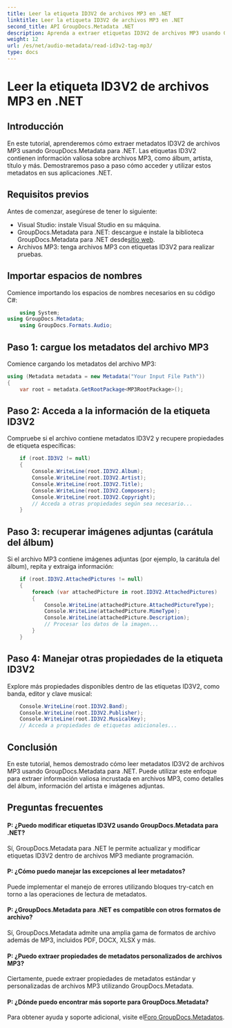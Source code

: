 ```yaml
---
title: Leer la etiqueta ID3V2 de archivos MP3 en .NET
linktitle: Leer la etiqueta ID3V2 de archivos MP3 en .NET
second_title: API GroupDocs.Metadata .NET
description: Aprenda a extraer etiquetas ID3V2 de archivos MP3 usando GroupDocs.Metadata para .NET. Acceda al álbum, artista y más mediante programación.
weight: 12
url: /es/net/audio-metadata/read-id3v2-tag-mp3/
type: docs
---
```

# Leer la etiqueta ID3V2 de archivos MP3 en .NET

## Introducción
En este tutorial, aprenderemos cómo extraer metadatos ID3V2 de archivos MP3 usando GroupDocs.Metadata para .NET. Las etiquetas ID3V2 contienen información valiosa sobre archivos MP3, como álbum, artista, título y más. Demostraremos paso a paso cómo acceder y utilizar estos metadatos en sus aplicaciones .NET.
## Requisitos previos
Antes de comenzar, asegúrese de tener lo siguiente:
- Visual Studio: instale Visual Studio en su máquina.
-  GroupDocs.Metadata para .NET: descargue e instale la biblioteca GroupDocs.Metadata para .NET desde[sitio web](https://releases.groupdocs.com/metadata/net/).
- Archivos MP3: tenga archivos MP3 con etiquetas ID3V2 para realizar pruebas.

## Importar espacios de nombres
Comience importando los espacios de nombres necesarios en su código C#:
```csharp
    using System;
using GroupDocs.Metadata;
    using GroupDocs.Formats.Audio;
```
## Paso 1: cargue los metadatos del archivo MP3
Comience cargando los metadatos del archivo MP3:
```csharp
using (Metadata metadata = new Metadata("Your Input File Path"))
{
    var root = metadata.GetRootPackage<MP3RootPackage>();
```
## Paso 2: Acceda a la información de la etiqueta ID3V2
Compruebe si el archivo contiene metadatos ID3V2 y recupere propiedades de etiqueta específicas:
```csharp
    if (root.ID3V2 != null)
    {
        Console.WriteLine(root.ID3V2.Album);
        Console.WriteLine(root.ID3V2.Artist);
        Console.WriteLine(root.ID3V2.Title);
        Console.WriteLine(root.ID3V2.Composers);
        Console.WriteLine(root.ID3V2.Copyright);
        // Acceda a otras propiedades según sea necesario...
    }
```
## Paso 3: recuperar imágenes adjuntas (carátula del álbum)
Si el archivo MP3 contiene imágenes adjuntas (por ejemplo, la carátula del álbum), repita y extraiga información:
```csharp
    if (root.ID3V2.AttachedPictures != null)
    {
        foreach (var attachedPicture in root.ID3V2.AttachedPictures)
        {
            Console.WriteLine(attachedPicture.AttachedPictureType);
            Console.WriteLine(attachedPicture.MimeType);
            Console.WriteLine(attachedPicture.Description);
            // Procesar los datos de la imagen...
        }
    }
```
## Paso 4: Manejar otras propiedades de la etiqueta ID3V2
Explore más propiedades disponibles dentro de las etiquetas ID3V2, como banda, editor y clave musical:
```csharp
    Console.WriteLine(root.ID3V2.Band);
    Console.WriteLine(root.ID3V2.Publisher);
    Console.WriteLine(root.ID3V2.MusicalKey);
    // Acceda a propiedades de etiquetas adicionales...
```

## Conclusión
En este tutorial, hemos demostrado cómo leer metadatos ID3V2 de archivos MP3 usando GroupDocs.Metadata para .NET. Puede utilizar este enfoque para extraer información valiosa incrustada en archivos MP3, como detalles del álbum, información del artista e imágenes adjuntas.

## Preguntas frecuentes
#### P: ¿Puedo modificar etiquetas ID3V2 usando GroupDocs.Metadata para .NET?
Sí, GroupDocs.Metadata para .NET le permite actualizar y modificar etiquetas ID3V2 dentro de archivos MP3 mediante programación.
#### P: ¿Cómo puedo manejar las excepciones al leer metadatos?
Puede implementar el manejo de errores utilizando bloques try-catch en torno a las operaciones de lectura de metadatos.
#### P: ¿GroupDocs.Metadata para .NET es compatible con otros formatos de archivo?
Sí, GroupDocs.Metadata admite una amplia gama de formatos de archivo además de MP3, incluidos PDF, DOCX, XLSX y más.
#### P: ¿Puedo extraer propiedades de metadatos personalizados de archivos MP3?
Ciertamente, puede extraer propiedades de metadatos estándar y personalizadas de archivos MP3 utilizando GroupDocs.Metadata.
#### P: ¿Dónde puedo encontrar más soporte para GroupDocs.Metadata?
 Para obtener ayuda y soporte adicional, visite el[Foro GroupDocs.Metadatos](https://forum.groupdocs.com/c/metadata/14).